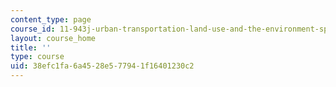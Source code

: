 ```yaml
---
content_type: page
course_id: 11-943j-urban-transportation-land-use-and-the-environment-spring-2002
layout: course_home
title: ''
type: course
uid: 38efc1fa-6a45-28e5-7794-1f16401230c2
---
```

